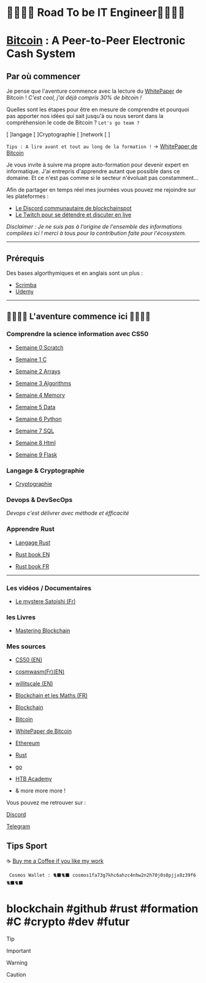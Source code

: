 # 👨‍💻👩‍💻 Road To be IT Engineer👨‍💻👩‍💻

# [Bitcoin](https://bitcoin.org/bitcoin.pdf) : A Peer-to-Peer Electronic Cash System

## Par où commencer

Je pense que l'aventure commence avec la lecture du [WhitePaper](https://bitcoin.org/bitcoin.pdf) de Bitcoin ! *C'est cool, j'ai déjà compris 30%  de bitcoin !*

Quelles sont les étapes pour être en mesure de comprendre et pourquoi pas apporter nos idées qui sait jusqu'à ou nous seront dans la compréhension  le code de Bitcoin ? ``Let's go team ?``

[ ]langage
[ ]Cryptographie
[ ]network
[ ]

`Tips : A lire avant et tout au long de la formation !` -> [WhitePaper de Bitcoin](https://bitcoin.org/bitcoin.pdf)

Je vous invite à suivre ma propre auto-formation pour devenir expert en informatique. J'ai entrepris d'apprendre autant que possible dans ce domaine. Et ce n'est pas comme si le secteur n'évoluait pas constamment...

Afin de partager en temps réel mes journées vous pouvez me rejoindre sur les plateformes :

- [Le Discord communautaire de blockchainspot](https://discord.gg/VGhMvUmBhm)
- [Le Twitch pour se détendre et discuter en live](https://www.twitch.tv/karlbl0ck)

*Disclaimer : Je ne suis pas à l'origine de l'ensemble des informations compilées ici ! merci à tous pour la contribution faite pour l'écosystem.*

---

## Prérequis

Des bases algorthymiques et en anglais sont un plus :

- [Scrimba](https://scrimba.com/dashboard?tab=enrolled)
- [Udemy](https://www.udemy.com/)

---

## 👨‍💻👩‍💻 L'aventure commence ici 👨‍💻👩‍💻

### Comprendre la science information avec CS50

- [Semaine 0 Scratch](https://github.com/BlockchainSpot/Formation-Blockchain/tree/main/0%20-%20Science%20Informatique%20CS50/Week0%20-%20Scratch)

- [Semaine 1 C](https://github.com/BlockchainSpot/Formation-Blockchain/tree/main/0%20-%20Science%20Informatique%20CS50/Week1%20-%20C)

- [Semaine 2 Arrays](https://github.com/BlockchainSpot/Formation-Blockchain/tree/main/0%20-%20Science%20Informatique%20CS50/Week2%20-%20Arrays)

- [Semaine 3 Algorithms](https://github.com/BlockchainSpot/Formation-Blockchain/tree/main/0%20-%20Science%20Informatique%20CS50/Week3%20-%20Algorithms)

- [Semaine 4 Memory](https://github.com/BlockchainSpot/Formation-Blockchain/blob/main/0%20-%20Computer%20Science%20CS50/Week4/README.md)

- [Semaine 5 Data](https://github.com/BlockchainSpot/Formation-Blockchain/tree/main/0%20-%20Science%20Informatique%20CS50/Week5%20-%20%20Data)

- [Semaine 6 Python](https://github.com/BlockchainSpot/Formation-Blockchain/tree/main/0%20-%20Science%20Informatique%20CS50/Week5%20-%20%20Data)

- [Semaine 7 SQL](https://github.com/BlockchainSpot/Formation-Blockchain/tree/main/0%20-%20Science%20Informatique%20CS50/Week7%20-%20SQL)

- [Semaine 8 Html](https://github.com/BlockchainSpot/Formation-Blockchain/tree/main/0%20-%20Science%20Informatique%20CS50/Week8%20-%20Html)

- [Semaine 9 Flask](https://github.com/BlockchainSpot/Formation-Blockchain/tree/main/0%20-%20Science%20Informatique%20CS50/Week8%20-%20Html)

### Langage & Cryptographie

- [Cryptographie](https://github.com/BlockchainSpot/Formation-Blockchain/tree/main/2%20-%20Cryptography)

### Devops & DevSecOps

 *Devops c'est délivrer avec méthode et éfficacité*

### Apprendre Rust

- [Langage Rust](https://github.com/BlockchainSpot/Formation-Blockchain/tree/main/6%20-%20Langage%20Rust)

- [Rust book EN](https://doc.rust-lang.org/book/)
- [Rust book FR](https://jimskapt.github.io/rust-book-fr/)

---

### Les vidéos / Documentaires

- [Le mystere Satoishi (Fr)](https://www.youtube.com/watch?v=0ETcLj5jBy4)

### les Livres

- [Mastering Blockchain](https://www.amazon.fr/Mastering-Blockchain-distributed-consensus-cryptocurrencies/dp/1839213191/ref=sr_1_2_sspa?__mk_fr_FR=%C3%85M%C3%85%C5%BD%C3%95%C3%91&crid=22NO9FJPWMRRT&keywords=blockchain&qid=1646584849&sprefix=blockchain%2Caps%2C68&sr=8-2-spons&psc=1&spLa=ZW5jcnlwdGVkUXVhbGlmaWVyPUExMTJIQkhUSVRYQVRRJmVuY3J5cHRlZElkPUEwMjAzNDgxMkFOT05CMTkzVVlTUSZlbmNyeXB0ZWRBZElkPUEwNDU3MzY3MU82RU80QkcwWVRQUCZ3aWRnZXROYW1lPXNwX2F0ZiZhY3Rpb249Y2xpY2tSZWRpcmVjdCZkb05vdExvZ0NsaWNrPXRydWU=)

### Mes sources

- [CS50 (EN)](https://cs50.harvard.edu/x/2022/notes/0/)
- [cosmwasm(Fr)(EN)](https://docs.cosmwasm.com/fr/dev-academy/intro)
- [willitscale (EN)](https://github.com/willitscale)
- [Blockchain et les Maths (FR)](https://www.youtube.com/watch?v=SccvFbyDaUI&t=784)
- [Blockchain](https://fr.wikipedia.org/wiki/Blockchain)
- [Bitcoin](https://www.youtube.com/watch?v=0ETcLj5jBy4&t=1210s)
- [WhitePaper de Bitcoin](https://bitcoin.org/bitcoin.pdf)
- [Ethereum](https://fr.wikipedia.org/wiki/Ethereum)
- [Rust](https://www.udemy.com/course/programmer-en-rust)
- [go](https://www.udemy.com/course/le-langage-go-formation-complete/)
- [HTB Academy](https://academy.hackthebox.com/)

- & more more more !

Vous pouvez me retrouver sur :

[Discord](https://discord.gg/VGhMvUmBhm)

[Telegram](https://t.me/blockchainspotOfficial)

## Tips Sport ##

☕ [Buy me a Coffee if you like my work](https://www.buymeacoffee.com/karlblock)

     Cosmos Wallet : 🐈‍⬛🐈‍⬛ cosmos1fa73g7khc6ahzc4nhw2n2h70j0s0pjjx8z39f6 🐈‍⬛🐈‍⬛

# blockchain #github #rust #formation #C #crypto #dev #futur

> [!TIP]
>

> [!IMPORTANT]
>

> [!WARNING]
>

> [!CAUTION]
>